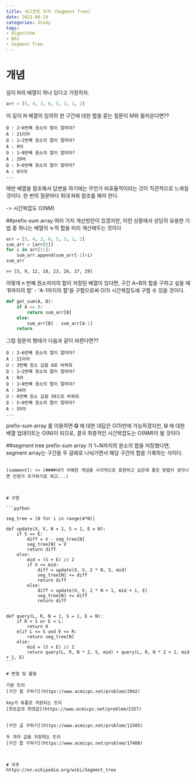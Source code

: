 ```yaml
---
title: 세그먼트 트리 (Segment Tree)
date: 2021-06-19
categories: Study
tags:
- Algorithm
- BOJ
- Segment Tree
---
```


[comment]: <> (![image_1]&#40;/assets/images/post_images/2021-06-18-1.png&#41;)

# 개념
길이 N의 배열이 하나 있다고 가정하자.

```python
arr = [5, 4, 3, 6, 5, 3, 1, 2]
```

이 길이 N 배열의 임의의 한 구간에 대한 합을 묻는 질문이 M회 들어온다면??

```
Q : 2~6번째 원소의 합이 얼마야?
A : 21이야
Q : 1~2번째 원소의 합이 얼마야?
A : 9야
Q : 1~8번째 원소의 합이 얼마야?
A : 29야
Q : 5~6번째 원소의 합이 얼마야?
A : 8이야
...
```
매번 배열을 참조해서 답변을 하기에는 무언가 비효율적이라는 것이 직관적으로 느껴질 것이다. 한 번의 질문마다 최대 N회 참조를 해야 한다.

-> 시간복잡도 O(NM)

##prefix-sum array
여러 가지 개선방안이 있겠지만, 이런 상황에서 상당히 유용한 기법 중 하나는 배열의 누적 합을 미리 계산해두는 것이다

```python
arr = [5, 4, 3, 6, 5, 3, 1, 2]
sum_arr = [arr[0]]
for i in arr[1:]:
    sum_arr.append(sum_arr[-1]+i)
sum_arr
```
```
>> [5, 9, 12, 18, 23, 26, 27, 29]
```

이렇게 n 번째 원소까지의 합이 저장된 배열이 있다면, 구간 A~B의 합을 구하고 싶을 때 'B까지의 합' - 'A-1까지의 합'을 구함으로써
O(1) 시간복잡도에 구할 수 있을 것이다.

```python
def get_sum(A, B):
    if A == 0:
        return sum_arr[B]
    else:
        sum_arr[B] - sum_arr[A-1]
    return 
```

그럼 질문의 형태가 다음과 같이 바뀐다면??

```
Q : 2~6번째 원소의 합이 얼마야?
A : 21이야
U : 3번째 원소 값을 8로 바꿔줘
Q : 1~2번째 원소의 합이 얼마야?
A : 9야
Q : 1~8번째 원소의 합이 얼마야?
A : 34야
U : 6번째 원소 값을 50으로 바꿔줘
Q : 5~6번째 원소의 합이 얼마야?
A : 55야
...
```

prefix-sum array 를 이용하면 **Q** 에 대한 대답은 O(1)만에 가능하겠지만, **U** 에 대한 배열 업데이트는 O(N)이 되므로,
결국 최종적인 시간복잡도는 O(NM)이 될 것이다

##segment tree
prefix-sum array 가 1~N까지의 원소의 합을 저장했다면, segment array는 구간을 두 갈래로 나눠가면서 해당 구간의 합을 기록하는 식이다.

``````

[comment]: <> (####내가 이해한 개념을 시각적으로 표현하고 싶은데 좋은 방법이 생각나면 언젠가 추가하기로 하고...)



# 구현

```python

seg_tree = [0 for i in range(4*N)]

def update(X, V, N = 1, S = 1, E = N):
    if S == E:
        diff = V - seg_tree[N]
        seg_tree[N] = V
        return diff
    else:
        mid = (S + E) // 2
        if X <= mid:
            diff = update(X, V, 2 * N, S, mid)
            seg_tree[N] += diff
            return diff
        else:
            diff = update(X, V, 2 * N + 1, mid + 1, E)
            seg_tree[N] += diff
            return diff


def query(L, R, N = 1, S = 1, E = N):
    if R < S or E < L:
        return 0
    elif L <= S and E <= R:
        return seg_tree[N]
    else:
        mid = (S + E) // 2
        return query(L, R, N * 2, S, mid) + query(L, R, N * 2 + 1, mid + 1, E)
```

# 변형 및 활용

기본 트리
[구간 합 구하기](https://www.acmicpc.net/problem/2042)

key가 튜플로 저장되는 트리
[최솟값과 최댓값](https://www.acmicpc.net/problem/2357)


[구간 곱 구하기](https://www.acmicpc.net/problem/11505)

두 개의 값을 저장하는 트리
[구간 합 구하기](https://www.acmicpc.net/problem/17408)



# 각주
https://en.wikipedia.org/wiki/Segment_tree